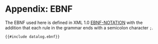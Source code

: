 # Appendix: EBNF

The EBNF used here is defined in XML 1.0 <span class="bibref inline">[EBNF-NOTATION](x_references.md#EBNF-NOTATION)</span> with the addition that each rule in the grammar ends with a semicolon character `;`.

```ebnf
{{#include datalog.ebnf}}
```